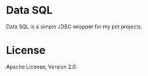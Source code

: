 Data SQL
========

Data SQL is a simple JDBC wrapper for my pet projects.

License
=======

Apache License, Version 2.0.
